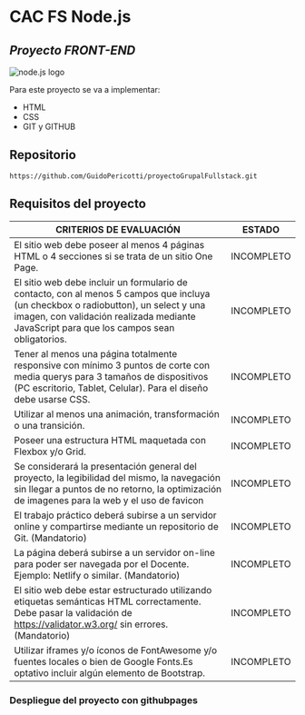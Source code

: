 # CAC FS Node.js
## _Proyecto FRONT-END_

![node.js logo](https://cdn.freebiesupply.com/logos/large/2x/nodejs-1-logo-png-transparent.png)

Para este proyecto se va a implementar:
- HTML
- CSS
- GIT y GITHUB

## Repositorio

```
https://github.com/GuidoPericotti/proyectoGrupalFullstack.git
```

## Requisitos del proyecto 

| CRITERIOS DE EVALUACIÓN |  ESTADO |
| ------ | ------ |
 |El sitio web debe poseer al menos 4 páginas HTML o 4 secciones si se trata de un sitio One Page. |  INCOMPLETO |
|El sitio web debe incluir un formulario de contacto, con al menos 5 campos que incluya (un checkbox o radiobutton), un select y una imagen, con validación realizada mediante JavaScript para que los campos sean obligatorios. |  INCOMPLETO |
|Tener al menos una página totalmente responsive con mínimo 3 puntos de corte con media querys para 3 tamaños de dispositivos (PC escritorio, Tablet, Celular). Para el diseño debe usarse CSS.|  INCOMPLETO |
|Utilizar al menos una animación, transformación o una transición.|  INCOMPLETO |
|Poseer una estructura HTML maquetada con Flexbox y/o Grid.|  INCOMPLETO |
|Se considerará la presentación general del proyecto, la legibilidad del mismo, la navegación sin llegar a puntos de no retorno, la optimización de imagenes para la web y el uso de favicon|  INCOMPLETO |
|El trabajo práctico deberá subirse a un servidor online y compartirse mediante un repositorio de Git. (Mandatorio)|  INCOMPLETO |
|La página deberá subirse a un servidor on-line para poder ser navegada por el Docente. Ejemplo: Netlify o similar. (Mandatorio)|  INCOMPLETO |
|El sitio web debe estar estructurado utilizando etiquetas semánticas HTML correctamente. Debe pasar la validación de https://validator.w3.org/ sin errores.  (Mandatorio)|  INCOMPLETO |
|Utilizar iframes y/o íconos de FontAwesome y/o fuentes locales o bien de Google Fonts.Es optativo incluir algún elemento de Bootstrap.|  INCOMPLETO |

### Despliegue del proyecto con githubpages
